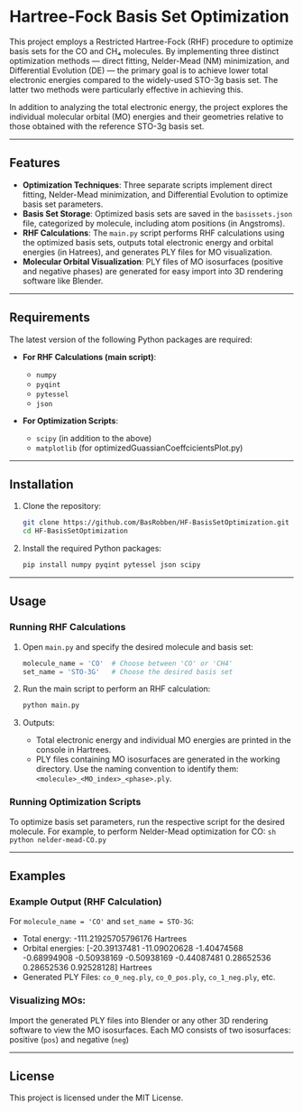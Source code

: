 # Hartree-Fock Basis Set Optimization

This project employs a Restricted Hartree-Fock (RHF) procedure to optimize basis sets for the CO and CH₄ molecules. By implementing three distinct optimization methods — direct fitting, Nelder-Mead (NM) minimization, and Differential Evolution (DE) — the primary goal is to achieve lower total electronic energies compared to the widely-used STO-3g basis set.  The latter two methods were particularly effective in achieving this.

In addition to analyzing the total electronic energy, the project explores the individual molecular orbital (MO) energies and their geometries relative to those obtained with the reference STO-3g basis set.

---

## Features

- **Optimization Techniques**: Three separate scripts implement direct fitting, Nelder-Mead minimization, and Differential Evolution to optimize basis set parameters.
- **Basis Set Storage**: Optimized basis sets are saved in the `basissets.json` file, categorized by molecule, including atom positions (in Angstroms).
- **RHF Calculations**: The `main.py` script performs RHF calculations using the optimized basis sets, outputs total electronic energy and orbital energies (in Hatrees), and generates PLY files for MO visualization.
- **Molecular Orbital Visualization**: PLY files of MO isosurfaces (positive and negative phases) are generated for easy import into 3D rendering software like Blender.

---

## Requirements

The latest version of the following Python packages are required:

- **For RHF Calculations (main script)**:
  - `numpy`
  - `pyqint`
  - `pytessel`
  - `json`

- **For Optimization Scripts**:
  - `scipy` (in addition to the above)
  - `matplotlib` (for optimizedGuassianCoeffcicientsPlot.py)

---

## Installation

1. Clone the repository:
    ```sh
    git clone https://github.com/BasRobben/HF-BasisSetOptimization.git
    cd HF-BasisSetOptimization
    ```

2. Install the required Python packages:
    ```sh
    pip install numpy pyqint pytessel json scipy
    ```

---
## Usage
### Running RHF Calculations

1. Open `main.py` and specify the desired molecule and basis set:
    ```python
    molecule_name = 'CO'  # Choose between 'CO' or 'CH4'
    set_name = 'STO-3G'   # Choose the desired basis set
    ```

2. Run the main script to perform an RHF calculation:
    ```sh
    python main.py
    ```

3. Outputs:
    - Total electronic energy and individual MO energies are printed in the console in Hartrees.
    - PLY files containing MO isosurfaces are generated in the working directory. Use the naming convention to identify them: `<molecule>_<MO_index>_<phase>.ply`.

### Running Optimization Scripts
To optimize basis set parameters, run the respective script for the desired molecule. For example, to perform Nelder-Mead optimization for CO:
    ```sh
    python nelder-mead-CO.py
    ```

---

## Examples
### Example Output (RHF Calculation)
For `molecule_name = 'CO'` and `set_name = STO-3G`:
  - Total energy: -111.21925705796176 Hartrees
  - Orbital energies: [-20.39137481 -11.09020628  -1.40474568  -0.68994908  -0.50938169
  -0.50938169  -0.44087481   0.28652536   0.28652536   0.92528128] Hartrees
  - Generated PLY Files: `co_0_neg.ply`, `co_0_pos.ply`, `co_1_neg.ply`, etc.

### Visualizing MOs:
Import the generated PLY files into Blender or any other 3D rendering software to view the MO isosurfaces. 
Each MO consists of two isosurfaces: positive (`pos`) and negative (`neg`)

---

## License
This project is licensed under the MIT License.
